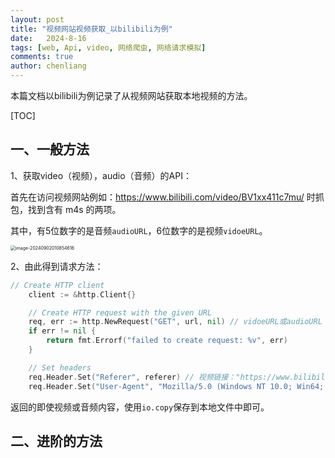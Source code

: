 ```yaml
---
layout: post
title: "视频网站视频获取_以bilibili为例"
date:   2024-8-16
tags: [web, Api, video, 网络爬虫, 网络请求模拟]
comments: true
author: chenliang
---
```


本篇文档以bilibili为例记录了从视频网站获取本地视频的方法。

<!-- more -->

[TOC]

## 一、一般方法

1、获取video（视频），audio（音频）的API：

首先在访问视频网站例如：https://www.bilibili.com/video/BV1xx411c7mu/ 时抓包，找到含有 m4s 的两项。

其中，有5位数字的是音频`audioURL`，6位数字的是视频`vidoeURL`。

<img src="https://notes.sjtu.edu.cn/uploads/upload_129ab56b69ccfb143403c6430a72332b.png" alt="image-20240902010854616" style="zoom:50%;" />

2、由此得到请求方法：

```go
// Create HTTP client
	client := &http.Client{}

	// Create HTTP request with the given URL
	req, err := http.NewRequest("GET", url, nil) // vidoeURL或audioURL
	if err != nil {
		return fmt.Errorf("failed to create request: %v", err)
	}

	// Set headers
	req.Header.Set("Referer", referer) // 视频链接："https://www.bilibili.com/video/BV1xx411c7mu/"
	req.Header.Set("User-Agent", "Mozilla/5.0 (Windows NT 10.0; Win64; x64) AppleWebKit/537.36 (KHTML, like Gecko) Chrome/127.0.0.0 Safari/537.36")

```

返回的即使视频或音频内容，使用`io.copy`保存到本地文件中即可。

## 二、进阶的方法
